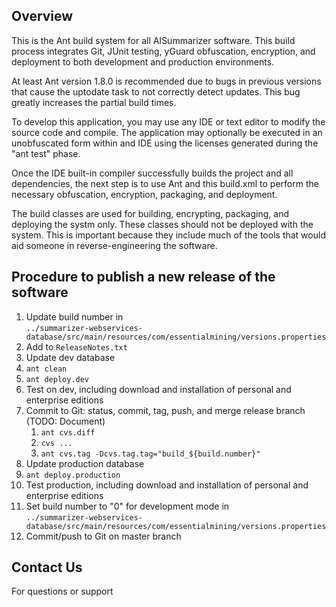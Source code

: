 ## Overview
This is the Ant build system for all AISummarizer software.  This build process
integrates Git, JUnit testing, yGuard obfuscation, encryption, and deployment
to both development and production environments.

At least Ant version 1.8.0 is recommended due to bugs in previous versions that
cause the uptodate task to not correctly detect updates.  This bug greatly
increases the partial build times.

To develop this application, you may use any IDE or text editor to modify the
source code and compile.  The application may optionally be executed in an
unobfuscated form within and IDE using the licenses generated during the
"ant test" phase.

Once the IDE built-in compiler successfully builds the project and all
dependencies, the next step is to use Ant and this build.xml to perform the
necessary obfuscation, encryption, packaging, and deployment.

The build classes are used for building, encrypting, packaging, and deploying
the systm only.  These classes should not be deployed with the system.  This is
important because they include much of the tools that would aid someone in
reverse-engineering the software.

## Procedure to publish a new release of the software
1.  Update build number in  
    `../summarizer-webservices-database/src/main/resources/com/essentialmining/versions.properties`
2.  Add to `ReleaseNotes.txt`
3.  Update dev database
4.  `ant clean`
5.  `ant deploy.dev`
6.  Test on dev, including download and installation of personal and enterprise editions
7.  Commit to Git: status, commit, tag, push, and merge release branch (TODO: Document)
    1. `ant cvs.diff`
    2. `cvs ...`
    3. `ant cvs.tag -Dcvs.tag.tag="build_${build.number}"`
8.  Update production database
9.  `ant deploy.production`
10. Test production, including download and installation of personal and enterprise editions
11. Set build number to "0" for development mode in  
    `../summarizer-webservices-database/src/main/resources/com/essentialmining/versions.properties`
12. Commit/push to Git on master branch

## Contact Us
For questions or support